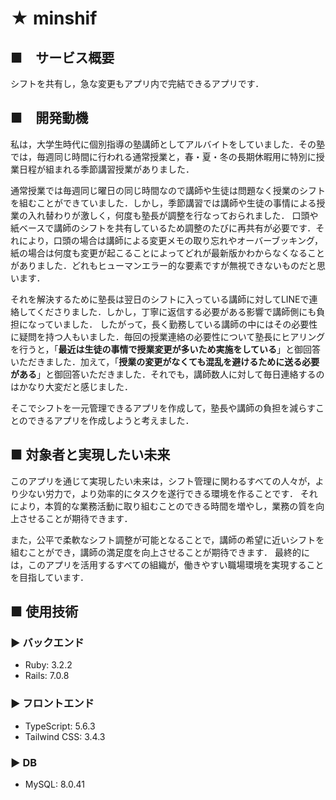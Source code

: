 # ★ minshif
## ■　サービス概要
シフトを共有し，急な変更もアプリ内で完結できるアプリです．

## ■　開発動機
私は，大学生時代に個別指導の塾講師としてアルバイトをしていました．その塾では，毎週同じ時間に行われる通常授業と，春・夏・冬の長期休暇用に特別に授業日程が組まれる季節講習授業がありました．

通常授業では毎週同じ曜日の同じ時間なので講師や生徒は問題なく授業のシフトを組むことができていました．しかし，季節講習では講師や生徒の事情による授業の入れ替わりが激しく，何度も塾長が調整を行なっておられました．
口頭や紙ベースで講師のシフトを共有しているため調整のたびに再共有が必要です．それにより，口頭の場合は講師による変更メモの取り忘れやオーバーブッキング，紙の場合は何度も変更が起こることによってどれが最新版かわからなくなることがありました．どれもヒューマンエラー的な要素ですが無視できないものだと思います．

それを解決するために塾長は翌日のシフトに入っている講師に対してLINEで連絡してくださりました．しかし，丁寧に返信する必要がある影響で講師側にも負担になっていました．
したがって，長く勤務している講師の中にはその必要性に疑問を持つ人もいました．毎回の授業連絡の必要性について塾長にヒアリングを行うと，「**最近は生徒の事情で授業変更が多いため実施をしている**」と御回答いただきました．加えて，「**授業の変更がなくても混乱を避けるために送る必要がある**」と御回答いただきました．それでも，講師数人に対して毎日連絡するのはかなり大変だと感じました．

そこでシフトを一元管理できるアプリを作成して，塾長や講師の負担を減らすことのできるアプリを作成しようと考えました．


## ■ 対象者と実現したい未来
このアプリを通じて実現したい未来は，シフト管理に関わるすべての人々が，より少ない労力で，より効率的にタスクを遂行できる環境を作ることです．
それにより，本質的な業務活動に取り組むことのできる時間を増やし，業務の質を向上させることが期待できます．

また，公平で柔軟なシフト調整が可能となることで，講師の希望に近いシフトを組むことができ，講師の満足度を向上させることが期待できます．
最終的には，このアプリを活用するすべての組織が，働きやすい職場環境を実現することを目指しています．


## ■ 使用技術
### ▶ バックエンド
- Ruby: 3.2.2
- Rails: 7.0.8

### ▶ フロントエンド
- TypeScript: 5.6.3
- Tailwind CSS: 3.4.3

### ▶ DB
- MySQL: 8.0.41

